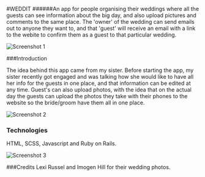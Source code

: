 #WEDDIT
######An app for people organising their weddings where all the guests can see information about the big day, and also upload pictures and comments to the same place. The 'owner' of the wedding can send emails out to anyone they want to, and that 'guest' will receive an email with a link to the webite to confirm them as a guest to that particular wedding.

![Screenshot 1](http://i.imgur.com/qBGATmU.png)

###Introduction

The idea behind this app came from my sister. Before starting the app, my sister recently got engaged and was talking how she would like to have all her info for the guests in one place, and that information can be edited at any time. Guest's can also upload photos, with the idea that on the actual day the guests can upload the photos they take with their phones to the website so the bride/groom have them all in one place.

![Screenshot 2](http://i.imgur.com/u2j1nI8.png)


### Technologies
HTML, SCSS, Javascript and Ruby on Rails.

![Screenshot 3](http://i.imgur.com/QNqWq6p.png)

###Credits
Lexi Russel and Imogen Hill for their wedding photos.
